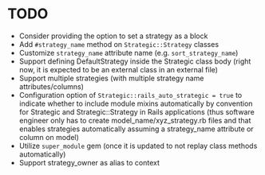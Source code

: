 # TODO

- Consider providing the option to set a strategy as a block
- Add `#strategy_name` method on `Strategic::Strategy` classes
- Customize `strategy_name` attribute name (e.g. `sort_strategy_name`)
- Support defining DefaultStrategy inside the Strategic class body (right now, it is expected to be an external class in an external file)
- Support multiple strategies (with multiple strategy name attributes/columns)
- Configuration option of `Strategic::rails_auto_strategic = true` to indicate whether to include module mixins automatically by convention for Strategic and Strategic::Strategy in Rails applications (thus software engineer only has to create model_name/xyz_strategy.rb files and that enables strategies automatically assuming a strategy_name attribute or column on model)
- Utilize `super_module` gem (once it is updated to not replay class methods automatically)
- Support strategy_owner as alias to context


